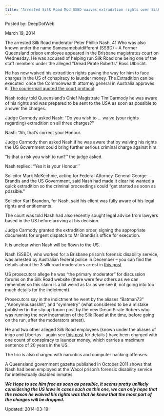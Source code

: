 ```yaml
---
title: "Arrested Silk Road Mod SSBD waives extradition rights over Silk Road charges in Us"
---
```


Posted by: DeepDotWeb

<span>March 19, 2014</span>

    
<p>The arrested Silk Road moderator Peter Phillip Nash, 41 Who was also known under the name Samesamebutdifferent (SSBD) &#8211; A Former Queensland prison employee appeared in the Brisbane magistrates court on Wednesday. He was accused of helping run Silk Road one being one of the staff members under the alleged &#8220;Dread Pirate Roberts&#8221; Ross Ulbricht.</p>
<p>He has now waived his extradition rights paving the way for him to face charges in the US of conspiracy to launder money. The Extradition can be executed  once the Commonwealth attorney general in Australia approves it. <a href="http://www.couriermail.com.au/news/queensland/former-queensland-public-servant-peter-nash-agrees-to-extradition-to-us-over-claims-he-ran-drug-ring-from-wacol-prison-office/story-fnihsrf2-1226859045009">The couriermail quoted the court protocol</a>:</p>
<p>Nash today told Queensland’s Chief Magistrate Tim Carmody he was aware of his rights and was prepared to be sent to the USA as soon as possible to answer the charges.</p>
<p>Judge Carmody asked Nash: “Do you wish to &#8230; waive (your rights regarding) extradition on all three charges?’’</p>
<p>Nash: “Ah, that’s correct your Honour.</p>
<p>Judge Carmody then asked Nash if he was aware that by waiving his rights the US Government could bring further serious criminal charge against him.</p>
<p>“Is that a risk you wish to run?’’ the judge asked.</p>
<p>Nash replied: “Yes it is your Honour.’’</p>
<p>Solicitor Mark McKechnie, acting for Federal Attorney-General George Brandis and the US Government, said Nash had made it clear he wanted a quick extradition so the criminal proceedings could “get started as soon as possible.’’</p>
<p>Solicitor Karl Brandon, for Nash, said his client was fully aware of his legal rights and entitlements.</p>
<p>The court was told Nash had also recently sought legal advice from lawyers based in the US before arriving at his decision.</p>
<p>Judge Carmody granted the extradition order, signing the appropriate documents for urgent dispatch to Mr Brandis’s office for execution.</p>
<p>It is unclear when Nash will be flown to the US.</p>
<p>Nash (SSBD), who worked for a Brisbane prison’s forensic disability service, was arrested by Australian federal police in December &#8211; you can find the details about the 3 silk road moderators arrest in <a href="https://gir.pub/deepdotweb/2013/12/21/silk-road-adminsmods-ssbd-libertas-inigo-arrested/">this post</a></p>
<p>US prosecutors allege he was &#8220;the primary moderator&#8221; for discussion forums on the Silk Road website (there were few others as we can remember so this claim is a bit weird as far as we see it, not going into too much details for the indictment)</p>
<p>Prosecutors say in the indictment he went by the aliases “Batman73” ,“Anonymousasshit”, and &#8220;symmetry&#8221; (what considered to be a mistake published in the slip up forum post by the new Dread Pirate Robers who was running the new incarnation of the Silk Road at the time, before going on the run, after the moderators arrest).</p>
<p>He and two other alleged Silk Road employees (known under the aliases of inigo and Libertas &#8211; again see <a href="https://gir.pub/deepdotweb/2013/12/21/silk-road-adminsmods-ssbd-libertas-inigo-arrested/">this post</a> for details ) have been charged with one count of conspiracy to launder money, which carries a maximum sentence of 20 years in the US.</p>
<p>The trio is also charged with narcotics and computer hacking offenses.</p>
<p>A Queensland government gazette published in October 2011 shows that Nash had been employed at the Wacol prison’s forensic disability service for intellectually disabled inmates.</p>
<p><em><strong>We Hope to see him free as soon as possible, it seems pretty unlikely considering the US laws in cases such as this one, we can only hope that the reason he waived his rights was that he know that the most part of the charges will be dropped.<br />
</strong></em></p>


Updated: 2014-03-19
    
